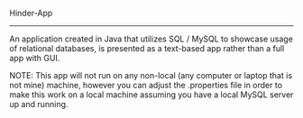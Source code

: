 Hinder-App
_________
An application created in Java that utilizes SQL / MySQL to showcase usage of relational databases, is presented as a text-based app rather than a full app with GUI.

NOTE: This app will not run on any non-local (any computer or laptop that is not mine) machine, however you can adjust the .properties file in order to make this work on a local machine assuming you have a local MySQL server up and running.
